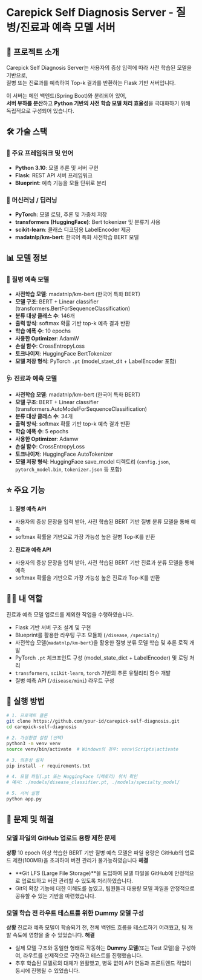 # Carepick Self Diagnosis Server - 질병/진료과 예측 모델 서버

## 📄 프로젝트 소개
Carepick Self Diagnosis Server는 사용자의 증상 입력에 따라 사전 학습된 모델을 기반으로, <br>
질병 또는 진료과를 예측하여 Top-k 결과를 반환하는 Flask 기반 서버입니다. <br>

이 서버는 메인 백엔드(Spring Boot)와 분리되어 있어, <br>
**서버 부하를 분산**하고 **Python 기반의 사전 학습 모델 처리 효율성**을 극대화하기 위해 <br>
독립적으로 구성되어 있습니다.

## 🛠️ 가술 스택

### 📌 주요 프레임워크 및 언어
- **Python 3.10**: 모델 추론 및 서버 구현
- **Flask**: REST API 서버 프레임워크
- **Blueprint**: 예측 기능을 모듈 단위로 분리
  
### 🤖 머신러닝 / 딥러닝
- **PyTorch**: 모델 로딩, 추론 및 가중치 저장
- **transformers (HuggingFace)**: Bert tokenizer 및 분류기 사용
- **scikit-learn**: 클래스 디코딩용 LabelEncoder 제공
- **madatnlp/km-bert**: 한국어 특화 사전학습 BERT 모델
  
## 📊 모델 정보
### 🦠 질병 예측 모델
- **사전학습 모델**: madatnlp/km-bert (한국어 특화 BERT)
- **모델 구조**: BERT + Linear classifier (transformers.BertForSequenceClassification)
- **분류 대상 클래스 수**: 146개
- **출력 방식**: softmax 확률 기반 top-k 예측 결과 반환
- **학습 에폭 수**: 10 epochs
- **사용한 Optimizer**: AdamW
- **손실 함수**: CrossEntropyLoss
- **토크나이저**: HuggingFace BertTokenizer
- **모델 저장 형식**: PyTorch `.pt` (model_staet_dit + LabelEncoder 포함)
  
### 🩺 진료과 예측 모델
- **사전학습 모델**: madatnlp/km-bert (한국어 특화 BERT)
- **모델 구조**: BERT + Linear classifier (transformers.AutoModelForSequenceClassification)
- **분류 대상 클래스 수**: 34개
- **출력 방식**: softmax 확률 기반 top-k 예측 결과 반환
- **학습 에폭 수**: 5 epochs
- **사용한 Optimizer**: Adamw
- **손실 함수**: CrossEntropyLoss
- **토크나이저**: HuggingFace AutoTokenizer
- **모델 저장 형식**: HuggingFace save_model 디렉토리 (`config.json`, `pytorch_model.bin`, `tokenizer.json` 등 포함)

## ⭐ 주요 기능
1. **질병 예측 API**
  - 사용자의 증상 문장을 입력 받아, 사전 학습된 BERT 기반 질병 분류 모델을 통해 예측
  - softmax 확률을 기반으로 가장 가능성 높은 질병 Top-K를 반환
2. **진료과 예측 API**
  - 사용자의 증상 문장을 입력 받아, 사전 학습된 BERT 기반 진료과 분류 모델을 통해 예측
  - softmax 확률을 기반으로 가장 가능성 높은 진료과 Top-K를 반환

## 👨‍💻 내 역할
진료과 예측 모델 업로드를 제외한 작업을 수행하였습니다.

- Flask 기반 서버 구조 설계 및 구현
- Blueprint를 활용한 라우팅 구조 모듈화 (`/disease`, `/specialty`)
- 사전학습 모델(`madatnlp/km-bert`)을 활용한 질병 분류 모델 학습 및 추론 로직 개발
- PyTorch `.pt` 체크포인트 구성 (model_state_dict + LabelEncoder) 및 로딩 처리
- `transformers`, `scikit-learn`, `torch` 기반의 추론 유틸리티 함수 개발
- 질병 예측 API (`/disease/mini`) 라우트 구성

## 🚀 실행 방법

```bash
# 1. 프로젝트 클론
git clone https://github.com/your-id/carepick-self-diagnosis.git
cd carepick-self-diagnosis

# 2. 가상환경 설정 (선택)
python3 -m venv venv
source venv/bin/activate  # Windows의 경우: venv\Scripts\activate

# 3. 의존성 설치
pip install -r requirements.txt

# 4. 모델 파일(.pt 또는 HuggingFace 디렉토리) 위치 확인
# 예시: ./models/disease_classifier.pt, ./models/specialty_model/

# 5. 서버 실행
python app.py
```

## 🔧 문제 및 해결

### 모델 파일의 GitHub 업로드 용량 제한 문제
**상황**
10 epoch 이상 학습한 BERT 기반 질병 예측 모델은 파일 용량은 GitHub의 업로드 제한(100MB)을 초과하여 버전 관리가 불가능하였습니다 
**헤결**
- **Git LFS (Large File Storage)**을 도입하여 모델 파일을 GitHub에 안정적으로 업로드하고 버전 관리할 수 있도록 처리하였습니다. 
- Git의 확장 기능에 대한 이해도를 높였고, 팀원들과 대용량 모델 파일을 안정적으로 공유할 수 있는 기반을 마련했습니다.
  
### 모델 학습 전 라우트 테스트를 위한 Dummy 모델 구성
**상황**
진료과 예측 모델이 학습되기 전, 전체 백엔드 흐름을 테스트하기 어려웠고, 팀 개발 속도에 영향을 줄 수 있었습니다. 
**해결**
- 실제 모델 구조와 동일한 형태로 작동하는 **Dummy 모델**(또는 Test 모델)을 구성하여, 라우트를 선제적으로 구현하고 테스트를 진행했습니다.
- 추후 학습된 모델로의 대체가 원활했고, 병목 없이 API 연동과 프론트엔드 작업이 동시에 진행될 수 있었습니다. 
